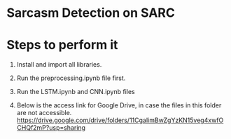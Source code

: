 # Sarcasm Detection on SARC

# Steps to perform it

1. Install and import all libraries.

2. Run the preprocessing.ipynb file first.

3. Run the LSTM.ipynb and CNN.ipynb files

4. Below is the access link for Google Drive, in case the files in this folder are not accessible.
https://drive.google.com/drive/folders/11CgaIimBwZgYzKN15veg4xwfOCHQf2mP?usp=sharing
